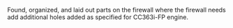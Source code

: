 Found, organized, and laid out parts on the firewall where the firewall needs add additional holes added as specified for CC363i-FP engine.
